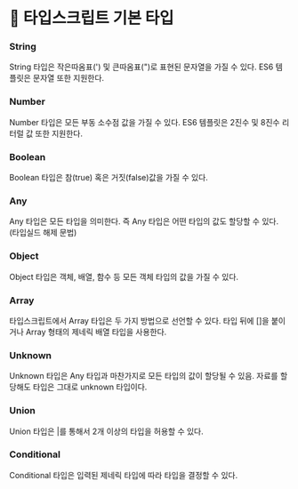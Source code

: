 # 📌 타입스크립트 기본 타입

### String

String 타입은 작은따옴표(') 및 큰따옴표(")로 표현된 문자열을 가질 수 있다.
ES6 템플릿은 문자열 또한 지원한다.

### Number

Number 타입은 모든 부동 소수점 값을 가질 수 있다.
ES6 템플릿은 2진수 및 8진수 리터럴 값 또한 지원한다.

### Boolean

Boolean 타입은 참(true) 혹은 거짓(false)값을 가질 수 있다.

### Any

Any 타입은 모든 타입을 의미한다.
즉 Any 타입은 어떤 타입의 값도 할당할 수 있다. (타입실드 해제 문법)

### Object

Object 타입은 객체, 배열, 함수 등 모든 객체 타입의 값을 가질 수 있다.

### Array

타입스크립트에서 Array 타입은 두 가지 방법으로 선언할 수 있다.
타입 뒤에 []을 붙이거나 Array<T> 형태의 제네릭 배열 타입을 사용한다.

### Unknown

Unknown 타입은 Any 타입과 마찬가지로 모든 타입의 값이 할당될 수 있음.
자료를 할당해도 타입은 그대로 unknown 타입이다.

### Union

Union 타입은 |를 통해서 2개 이상의 타입을 허용할 수 있다.

### Conditional

Conditional 타입은 입력된 제네릭 타입에 따라 타입을 결정할 수 있다.
